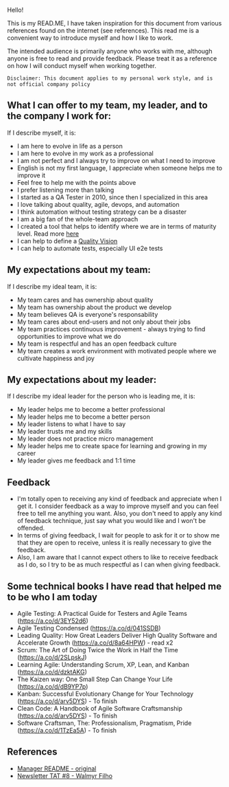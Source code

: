 Hello!

This is my READ.ME, I have taken inspiration for this document from various references found on the internet (see references). This read me is a convenient way to introduce myself and how I like to work.

The intended audience is primarily anyone who works with me, although anyone is free to read and provide feedback. Please treat it as a reference on how I will conduct myself when working together.

`Disclaimer: This document applies to my personal work style, and is not official company policy`

## What I can offer to my team, my leader, and to the company I work for:

If I describe myself, it is:

- I am here to evolve in life as a person
- I am here to evolve in my work as a professional
- I am not perfect and I always try to improve on what I need to improve
- English is not my first language, I appreciate when someone helps me to improve it
- Feel free to help me with the points above
- I prefer listening more than talking
- I started as a QA Tester in 2010, since then I specialized in this area
- I love talking about quality, agile, devops, and automation
- I think automation without testing strategy can be a disaster
- I am a big fan of the whole-team approach
- I created a tool that helps to identify where we are in terms of maturity level. Read more [here](./MaturityModel.pdf)
- I can help to define a [Quality Vision](http://web.archive.org/web/20220502072012/https://www.square-enix-montreal.com/en/how-we-defined-the-quality-vision-of-our-central-services/)
- I can help to automate tests, especially UI e2e tests


## My expectations about my team:

If I describe my ideal team, it is:

- My team cares and has ownership about quality
- My team has ownership about the product we develop
- My team believes QA is everyone's responsability
- My team cares about end-users and not only about their jobs
- My team practices continuous improvement - always trying to find opportunities to improve what we do
- My team is respectful and has an open feedback culture
- My team creates a work environment with motivated people where we cultivate happiness and joy

## My expectations about my leader:

If I describe my ideal leader for the person who is leading me, it is:

- My leader helps me to become a better professional
- My leader helps me to become a better person
- My leader listens to what I have to say
- My leader trusts me and my skills
- My leader does not practice micro management
- My leader helps me to create space for learning and growing in my career
- My leader gives me feedback and 1:1 time

## Feedback

- I'm totally open to receiving any kind of feedback and appreciate when I get it. I consider feedback as a way to improve myself and you can feel free to tell me anything you want. Also, you don't need to apply any kind of feedback technique, just say what you would like and I won't be offended.
- In terms of giving feedback, I wait for people to ask for it or to show me that they are open to receive, unless it is really necessary to give the feedback.
- Also, I am aware that I cannot expect others to like to receive feedback as I do, so I try to be as much respectful as I can when giving feedback.

## Some technical books I have read that helped me to be who I am today

- Agile Testing: A Practical Guide for Testers and Agile Teams (https://a.co/d/3EY52d6)
- Agile Testing Condensed (https://a.co/d/041SSDB)
- Leading Quality: How Great Leaders Deliver High Quality Software and Accelerate Growth (https://a.co/d/8a64HPW) - read x2
- Scrum: The Art of Doing Twice the Work in Half the Time (https://a.co/d/2SLpskJ)
- Learning Agile: Understanding Scrum, XP, Lean, and Kanban (https://a.co/d/dzktAKG)
- The Kaizen way: One Small Step Can Change Your Life (https://a.co/d/dB9YP7p)
- Kanban: Successful Evolutionary Change for Your Technology (https://a.co/d/arv5DYS) - To finish
- Clean Code: A Handbook of Agile Software Craftsmanship (https://a.co/d/arv5DYS) - To finish
- Software Craftsman, The: Professionalism, Pragmatism, Pride (https://a.co/d/1TzEa5A) - To finish

## References

- [Manager README - original](https://matthewnewkirk.com/2017/09/20/share-your-manager-readme/)
- [Newsletter TAT #8 - Walmyr Filho](https://us12.campaign-archive.com/?u=d5183a363a076b0cbb3666893&id=00d01907e3)
